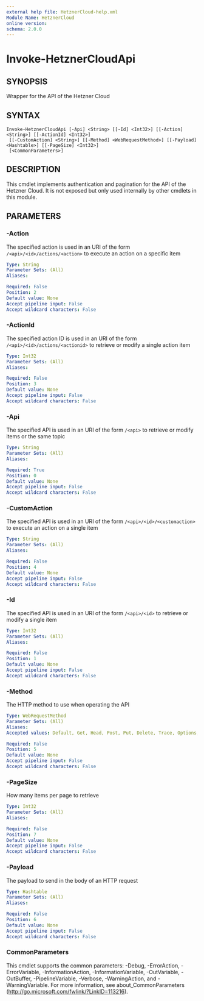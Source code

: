 ```yaml
---
external help file: HetznerCloud-help.xml
Module Name: HetznerCloud
online version:
schema: 2.0.0
---
```

# Invoke-HetznerCloudApi

## SYNOPSIS

Wrapper for the API of the Hetzner Cloud

## SYNTAX

```
Invoke-HetznerCloudApi [-Api] <String> [[-Id] <Int32>] [[-Action] <String>] [[-ActionId] <Int32>]
 [[-CustomAction] <String>] [[-Method] <WebRequestMethod>] [[-Payload] <Hashtable>] [[-PageSize] <Int32>]
 [<CommonParameters>]
```

## DESCRIPTION

This cmdlet implements authentication and pagination for the API of the Hetzner Cloud. It is not exposed but only used internally by other cmdlets in this module.


## PARAMETERS

### -Action

The specified action is used in an URI of the form `/<api>/<id>/actions/<action>` to execute an action on a specific item

```yaml
Type: String
Parameter Sets: (All)
Aliases:

Required: False
Position: 2
Default value: None
Accept pipeline input: False
Accept wildcard characters: False
```

### -ActionId

The specified action ID is used in an URI of the form `/<api>/<id>/actions/<actionid>` to retrieve or modify a single action item

```yaml
Type: Int32
Parameter Sets: (All)
Aliases:

Required: False
Position: 3
Default value: None
Accept pipeline input: False
Accept wildcard characters: False
```

### -Api

The specified API is used in an URI of the form `/<api>` to retrieve or modify items or the same topic

```yaml
Type: String
Parameter Sets: (All)
Aliases:

Required: True
Position: 0
Default value: None
Accept pipeline input: False
Accept wildcard characters: False
```

### -CustomAction

The specified API is used in an URI of the form `/<api>/<id>/<customaction>` to execute an action on a single item

```yaml
Type: String
Parameter Sets: (All)
Aliases:

Required: False
Position: 4
Default value: None
Accept pipeline input: False
Accept wildcard characters: False
```

### -Id

The specified API is used in an URI of the form `/<api>/<id>` to retrieve or modify a single item

```yaml
Type: Int32
Parameter Sets: (All)
Aliases:

Required: False
Position: 1
Default value: None
Accept pipeline input: False
Accept wildcard characters: False
```

### -Method

The HTTP method to use when operating the API

```yaml
Type: WebRequestMethod
Parameter Sets: (All)
Aliases:
Accepted values: Default, Get, Head, Post, Put, Delete, Trace, Options, Merge, Patch

Required: False
Position: 5
Default value: None
Accept pipeline input: False
Accept wildcard characters: False
```

### -PageSize

How many items per page to retrieve

```yaml
Type: Int32
Parameter Sets: (All)
Aliases:

Required: False
Position: 7
Default value: None
Accept pipeline input: False
Accept wildcard characters: False
```

### -Payload

The payload to send in the body of an HTTP request

```yaml
Type: Hashtable
Parameter Sets: (All)
Aliases:

Required: False
Position: 6
Default value: None
Accept pipeline input: False
Accept wildcard characters: False
```

### CommonParameters

This cmdlet supports the common parameters: -Debug, -ErrorAction, -ErrorVariable, -InformationAction, -InformationVariable, -OutVariable, -OutBuffer, -PipelineVariable, -Verbose, -WarningAction, and -WarningVariable.
For more information, see about_CommonParameters (http://go.microsoft.com/fwlink/?LinkID=113216).

